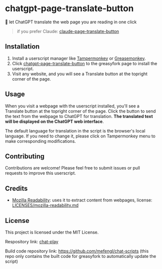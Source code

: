 # chatgpt-page-translate-button

🍓 let ChatGPT translate the web page you are reading in one click

> if you prefer Claude: [claude-page-translate-button](https://greasyfork.org/scripts/471467)

## Installation

1. Install a userscript manager like [Tampermonkey](https://www.tampermonkey.net/) or [Greasemonkey](https://www.greasespot.net/).
2. Click [chatgpt-page-translate-button](https://greasyfork.org/scripts/464067) to the greasyfork page to install the userscript.
3. Visit any website, and you will see a Translate button at the topright corner of the page.

## Usage

When you visit a webpage with the userscript installed, you'll see a Translate button at the topright corner of the page. Click the button to send the text from the webpage to ChatGPT for translation. **The translated text will be displayed on the ChatGPT web interface**.

The default language for translation in the script is the browser's local language. If you need to change it, please click on Tampermonkey menu to make corresponding modifications.

## Contributing

Contributions are welcome! Please feel free to submit issues or pull requests to improve this userscript.

## Credits

- [Mozilla Readability](https://github.com/mozilla/readability): uses it to extract content from webpages, license: [LICENSES/mozilla-readability.md](LICENSES/mozilla-readability.md)

## License

This project is licensed under the MIT License.

Respository link: [chat-play](https://github.com/mefengl/chat-play)

Build code repository link: https://github.com/mefengl/chat-scripts (this repo only contains the built code for greasyfork to automatically update the script)
